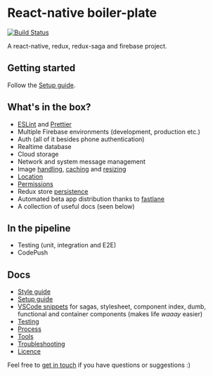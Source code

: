 # React-native boiler-plate

[![Build Status](https://travis-ci.com/AuxStudio/react-native-boiler-plate.svg?branch=master)](https://travis-ci.com/AuxStudio/react-native-boiler-plate)

A react-native, redux, redux-saga and firebase project.

## Getting started

Follow the [Setup guide](./docs/SETUP_GUIDE.md).

## What's in the box?

- [ESLint](https://github.com/eslint/eslint) and [Prettier](https://github.com/prettier/prettier/)
- Multiple Firebase environments (development, production etc.)
- Auth (all of it besides phone authentication)
- Realtime database
- Cloud storage
- Network and system message management
- Image [handling](https://github.com/react-community/react-native-image-picker), [caching](https://github.com/DylanVann/react-native-fast-image) and [resizing](https://github.com/bamlab/react-native-image-resizer)
- [Location](https://github.com/devfd/react-native-geocoder)
- [Permissions](https://github.com/yonahforst/react-native-permissions)
- Redux store [persistence](https://github.com/rt2zz/redux-persist)
- Automated beta app distribution thanks to [fastlane](https://github.com/fastlane/fastlane)
- A collection of useful docs (seen below)

## In the pipeline

- Testing (unit, integration and E2E)
- CodePush

## Docs

- [Style guide](./docs/STYLE_GUIDE.md)
- [Setup guide](./docs/SETUP_GUIDE.md)
- [VSCode snippets](./snippets.json) for sagas, stylesheet, component index, dumb, functional and container components (makes life _waaay_ easier)
- [Testing](./docs/TESTING.md)
- [Process](./docs/PROCESS.md)
- [Tools](./docs/TOOLS.md)
- [Troubleshooting](./docs/TROUBLESHOOTING.md)
- [Licence](./docs/LICENCE)

Feel free to [get in touch](mailto:shaun@aux.co.za) if you have questions or suggestions :)
